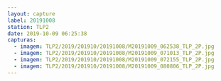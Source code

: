 ```yaml
---
layout: capture
label: 20191008
station: TLP2
date: 2019-10-09 06:25:38
capturas:
  - imagem: TLP2/2019/201910/20191008/M20191009_062538_TLP_2P.jpg
  - imagem: TLP2/2019/201910/20191008/M20191009_071013_TLP_2P.jpg
  - imagem: TLP2/2019/201910/20191008/M20191009_072155_TLP_2P.jpg
  - imagem: TLP2/2019/201910/20191008/M20191009_080806_TLP_2P.jpg
---
```

